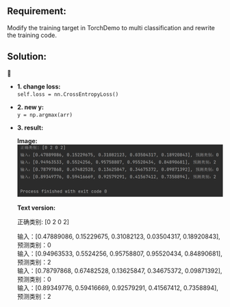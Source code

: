 ## Requirement:
Modify the training target in TorchDemo to multi classification and rewrite the training code.

## Solution:
:dog:
* **1. change loss:**   
`self.loss = nn.CrossEntropyLoss()`  


* **2. new y:**  
`y = np.argmax(arr)`  


* **3. result:**

  **Image:**
  ![](./imgs/res.png)


  **Text version:**  

  正确类别: [0 2 0 2]

  输入：[0.47889086, 0.15229675, 0.31082123, 0.03504317, 0.18920843], 预测类别：0  
  输入：[0.94963533, 0.5524256, 0.95758807, 0.95520434, 0.84890681], 预测类别：2  
  输入：[0.78797868, 0.67482528, 0.13625847, 0.34675372, 0.09871392], 预测类别：0   
  输入：[0.89349776, 0.59416669, 0.92579291, 0.41567412, 0.7358894], 预测类别：2


